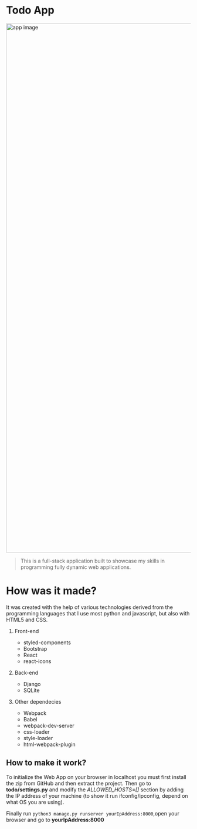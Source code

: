 # Todo App
<img width="1439" alt="app image" src="https://user-images.githubusercontent.com/96723681/166712355-dfbbce66-39ed-44a5-8df7-0b4d4f30e9a5.png">

> This is a full-stack application built to showcase my skills in programming fully dynamic web applications.

#
# How was it made?
It was created with the help of various technologies derived from the programming languages 
that I use most python and javascript, but also with HTML5 and CSS.

1. Front-end
     - styled-components
     - Bootstrap
     - React
     - react-icons

2. Back-end
     - Django
     - SQLite

3. Other dependecies
     - Webpack
     - Babel
     - webpack-dev-server
     - css-loader
     - style-loader
     - html-webpack-plugin


## How to make it work?
To initialize the Web App on your browser in localhost you must first install the zip from GitHub and then extract the project.
Then go to **todo/settings.py** and modify the _ALLOWED_HOSTS=[]_ section by adding the 
IP address of your machine (to show it run ifconfig/ipconfig, depend on what OS you are using).

Finally run `python3 manage.py runserver yourIpAddress:8000`,open your browser and go to **yourIpAddress:8000**
